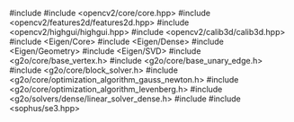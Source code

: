 #include <iostream>
#include <opencv2/core/core.hpp>
#include <opencv2/features2d/features2d.hpp>
#include <opencv2/highgui/highgui.hpp>
#include <opencv2/calib3d/calib3d.hpp>
#include <Eigen/Core>
#include <Eigen/Dense>
#include <Eigen/Geometry>
#include <Eigen/SVD>
#include <g2o/core/base_vertex.h>
#include <g2o/core/base_unary_edge.h>
#include <g2o/core/block_solver.h>
#include <g2o/core/optimization_algorithm_gauss_newton.h>
#include <g2o/core/optimization_algorithm_levenberg.h>
#include <g2o/solvers/dense/linear_solver_dense.h>
#include <chrono>
#include <sophus/se3.hpp>